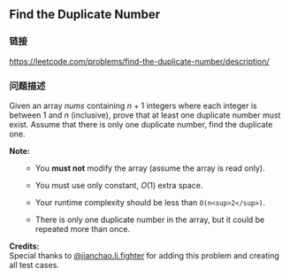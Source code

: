 ## Find the Duplicate Number  
### 链接  
https://leetcode.com/problems/find-the-duplicate-number/description/  
### 问题描述

Given an array *nums* containing *n* + 1 integers where each integer is between 1 and *n* (inclusive), prove that at least one duplicate number must exist. Assume that there is only one duplicate number, find the duplicate one.



**Note:**<br>
<ol>
- You **must not** modify the array (assume the array is read only).
- You must use only constant, *O*(1) extra space.
- Your runtime complexity should be less than `O(n<sup>2</sup>)`.
- There is only one duplicate number in the array, but it could be repeated more than once.
</ol>


**Credits:**<br />Special thanks to [@jianchao.li.fighter](https://leetcode.com/discuss/user/jianchao.li.fighter) for adding this problem and creating all test cases.
